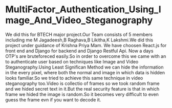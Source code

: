 # MultiFactor_Authentication_Using_Image_And_Video_Steganography
We did this for BTECH major project.Our Team consists of 5 members including me M Jagadeesh,B Raghava,B Likitha,K Lakshmi.We did this project under guidance of Krishna Priya Mam.
We have choosen React.js for front end and Django for backend and Django Restful Api.
Now a days OTP's are bruteforeced easily.So in order to overcome this we came with an to authenticate user based on techniques like Image and Video Steganography.Using Least Significan Method 
we can hide the information in the every pixel, where both the normal and image in which data is hidden looks familiar.So we tried to achieve this same technique in video steganography too.Video is collectio of frames so we took random frame and we hided secret text in it.But the real security feature is that in which frame we hided the image is random.So it becomes very difficult to even guess the frame evn if you want to decode it.
